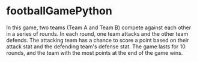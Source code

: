 # footballGamePython

In this game, two teams (Team A and Team B) compete against each other in a series of rounds. In each round, one team attacks and the other team defends. The attacking team has a chance to score a point based on their attack stat and the defending team's defense stat. The game lasts for 10 rounds, and the team with the most points at the end of the game wins.



